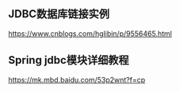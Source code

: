 ## JDBC数据库链接实例  
https://www.cnblogs.com/hglibin/p/9556465.html

## Spring jdbc模块详细教程  
https://mk.mbd.baidu.com/53p2wnt?f=cp